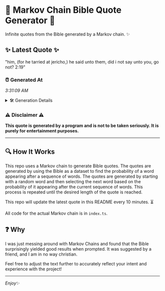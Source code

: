 # 📖 Markov Chain Bible Quote Generator 📖

Infinite quotes from the Bible generated by a Markov chain. ✨

## ✨ Latest Quote ✨
"him, (for he tarried at jericho,) he said unto them, did i not say unto you, go not? 2:19"

### ⏰ Generated At
*3:31:09 AM*

<details>
    <summary>🛠️ Generation Details</summary>
    <p>
        <strong>🌱 Seed:</strong> him,<br>
        <strong>🔄 Iterations:</strong> 18<br>
        <strong>📜 Context History:</strong><br>[ him, ]: (for<br>[ him,, (for ]: he<br>[ him,, (for, he ]: tarried<br>[ him,, (for, he, tarried ]: at<br>[ him,, (for, he, tarried, at ]: jericho,)<br>[ him,, (for, he, tarried, at, jericho,) ]: he<br>[ (for, he, tarried, at, jericho,), he ]: said<br>[ he, tarried, at, jericho,), he, said ]: unto<br>[ tarried, at, jericho,), he, said, unto ]: them,<br>[ at, jericho,), he, said, unto, them, ]: did<br>[ jericho,), he, said, unto, them,, did ]: i<br>[ he, said, unto, them,, did, i ]: not<br>[ said, unto, them,, did, i, not ]: say<br>[ unto, them,, did, i, not, say ]: unto<br>[ them,, did, i, not, say, unto ]: you,<br>[ did, i, not, say, unto, you, ]: go<br>[ i, not, say, unto, you,, go ]: not?<br>[ not, say, unto, you,, go, not? ]: 2:19<br>
    </p>
</details>

### ⚠️ Disclaimer ⚠️
**This quote is generated by a program and is not to be taken seriously. It is purely for entertainment purposes.**

---

## 🔍 How It Works

This repo uses a Markov chain to generate Bible quotes. The quotes are generated by using the Bible as a dataset to find the probability of a word appearing after a sequence of words. The quotes are generated by starting with a random word and then selecting the next word based on the probability of it appearing after the current sequence of words. This process is repeated until the desired length of the quote is reached.

This repo will update the latest quote in this README every 10 minutes. ⏳

All code for the actual Markov chain is in `index.ts`.

## ❓ Why

I was just messing around with Markov Chains and found that the Bible surprisingly yielded good results when prompted. 
It was suggested by a friend, and I am in no way christian.

Feel free to adjust the text further to accurately reflect your intent and experience with the project!

---

*Enjoy*✨
